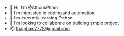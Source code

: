 - 👋 Hi, I’m @AtticusPham
- 👀 I’m interested in coding and automation
- 🌱 I’m currently learning Python
- 💞️ I’m looking to collaborate on building simple project
- 📫 thaipham7778@gmail.com

<!---
AtticusPham/AtticusPham is a ✨ special ✨ repository because its `README.md` (this file) appears on your GitHub profile.
You can click the Preview link to take a look at your changes.
--->
